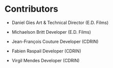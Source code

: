 # Contributors

- Daniel Gies
Art & Technical Director (E.D. Films) 

- Michaelson Britt
Developer (E.D. Films)

- Jean-François Couture
Developer (CDRIN)

- Fabien Raspail
Developer (CDRIN)

- Virgil Mendes
Developer (CDRIN)
